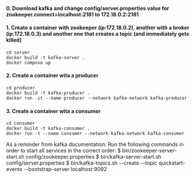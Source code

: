 #### 0. Download kafka and change config/server.properties value for zookeeper.connect=localhost:2181 to 172.18.0.2:2181 

#### 1. Create a container with zookeeper (ip:172.18.0.2), another with a broker (ip:172.18.0.3) and another one that creates a topic (and immediately gets killed)
```
cd server
docker build -t kafka-server .
docker compose up
```
#### 2. Create a container wita a producer
```
cd producer
docker build -t kafka-producer .
docker run -it --name producer --network kafka-network kafka-producer
```

#### 3. Create a container wita a consumer
```
cd consumer
docker build -t kafka-consumer .
docker run -t --name consumer --network kafka-network kafka-consumer
```

As a reminder from kafka documentation:
Run the following commands in order to start all services in the correct order: 
$ bin/zookeeper-server-start.sh config/zookeeper.properties
$ bin/kafka-server-start.sh config/server.properties
$ bin/kafka-topics.sh --create --topic quickstart-events --bootstrap-server localhost:9092
